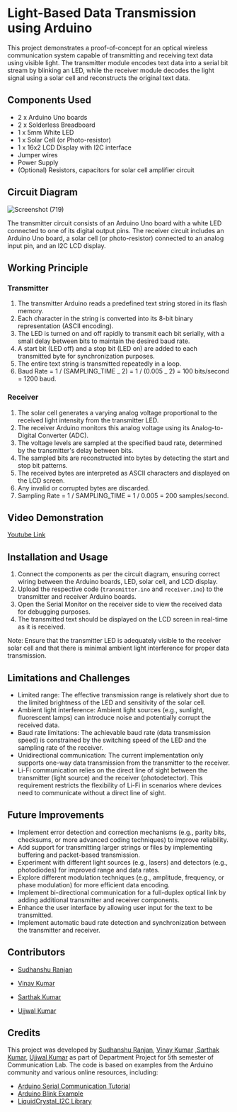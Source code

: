 # Light-Based Data Transmission using Arduino

This project demonstrates a proof-of-concept for an optical wireless communication system capable of transmitting and receiving text data using visible light. The transmitter module encodes text data into a serial bit stream by blinking an LED, while the receiver module decodes the light signal using a solar cell and reconstructs the original text data.

## Components Used

- 2 x Arduino Uno boards
- 2 x Solderless Breadboard
- 1 x 5mm White LED
- 1 x Solar Cell (or Photo-resistor)
- 1 x 16x2 LCD Display with I2C interface
- Jumper wires
- Power Supply
- (Optional) Resistors, capacitors for solar cell amplifier circuit

## Circuit Diagram

![Screenshot (719)](https://github.com/sudhanshur555/Li-Fi/assets/49424288/736bd7b7-54f8-41cc-b116-85dd4007d772)

The transmitter circuit consists of an Arduino Uno board with a white LED connected to one of its digital output pins. The receiver circuit includes an Arduino Uno board, a solar cell (or photo-resistor) connected to an analog input pin, and an I2C LCD display.

## Working Principle

### Transmitter

1. The transmitter Arduino reads a predefined text string stored in its flash memory.
2. Each character in the string is converted into its 8-bit binary representation (ASCII encoding).
3. The LED is turned on and off rapidly to transmit each bit serially, with a small delay between bits to maintain the desired baud rate.
4. A start bit (LED off) and a stop bit (LED on) are added to each transmitted byte for synchronization purposes.
5. The entire text string is transmitted repeatedly in a loop.
6. Baud Rate = 1 / (SAMPLING_TIME _ 2) = 1 / (0.005 _ 2) = 100 bits/second = 1200 baud.

### Receiver

1. The solar cell generates a varying analog voltage proportional to the received light intensity from the transmitter LED.
2. The receiver Arduino monitors this analog voltage using its Analog-to-Digital Converter (ADC).
3. The voltage levels are sampled at the specified baud rate, determined by the transmitter's delay between bits.
4. The sampled bits are reconstructed into bytes by detecting the start and stop bit patterns.
5. The received bytes are interpreted as ASCII characters and displayed on the LCD screen.
6. Any invalid or corrupted bytes are discarded.
7. Sampling Rate = 1 / SAMPLING_TIME = 1 / 0.005 = 200 samples/second.

## Video Demonstration

[Youtube Link](https://youtu.be/QjGDJaWciqk)

## Installation and Usage

1. Connect the components as per the circuit diagram, ensuring correct wiring between the Arduino boards, LED, solar cell, and LCD display.
2. Upload the respective code (`transmitter.ino` and `receiver.ino`) to the transmitter and receiver Arduino boards.
3. Open the Serial Monitor on the receiver side to view the received data for debugging purposes.
4. The transmitted text should be displayed on the LCD screen in real-time as it is received.

Note: Ensure that the transmitter LED is adequately visible to the receiver solar cell and that there is minimal ambient light interference for proper data transmission.

## Limitations and Challenges

- Limited range: The effective transmission range is relatively short due to the limited brightness of the LED and sensitivity of the solar cell.
- Ambient light interference: Ambient light sources (e.g., sunlight, fluorescent lamps) can introduce noise and potentially corrupt the received data.
- Baud rate limitations: The achievable baud rate (data transmission speed) is constrained by the switching speed of the LED and the sampling rate of the receiver.
- Unidirectional communication: The current implementation only supports one-way data transmission from the transmitter to the receiver.
- Li-Fi communication relies on the direct line of sight between the transmitter (light source) and the receiver (photodetector). This
  requirement restricts the flexibility of Li-Fi in scenarios where devices need to communicate without a direct line of sight.

## Future Improvements

- Implement error detection and correction mechanisms (e.g., parity bits, checksums, or more advanced coding techniques) to improve reliability.
- Add support for transmitting larger strings or files by implementing buffering and packet-based transmission.
- Experiment with different light sources (e.g., lasers) and detectors (e.g., photodiodes) for improved range and data rates.
- Explore different modulation techniques (e.g., amplitude, frequency, or phase modulation) for more efficient data encoding.
- Implement bi-directional communication for a full-duplex optical link by adding additional transmitter and receiver components.
- Enhance the user interface by allowing user input for the text to be transmitted.
- Implement automatic baud rate detection and synchronization between the transmitter and receiver.

## Contributors

- [Sudhanshu Ranjan](https://github.com/sudhanshur555)

- [Vinay Kumar](https://github.com/Kumarvinay710)

- [Sarthak Kumar](https://github.com/sk20215089)

- [Ujjwal Kumar](https://github.com/ujjwal13818)

## Credits

This project was developed by [Sudhanshu Ranjan](https://github.com/sudhanshur555), [Vinay Kumar](https://github.com/Kumarvinay710) ,[Sarthak Kumar](https://github.com/sk20215089), [Ujjwal Kumar](https://github.com/ujjwal13818) as part of Department Project for 5th semester of Communication Lab. The code is based on examples from the Arduino community and various online resources, including:

- [Arduino Serial Communication Tutorial](https://www.arduino.cc/en/Tutorial/SerialCommunication)
- [Arduino Blink Example](https://www.arduino.cc/en/Tutorial/BuiltInExamples/Blink)
- [LiquidCrystal_I2C Library](https://github.com/johnrickman/LiquidCrystal_I2C)
